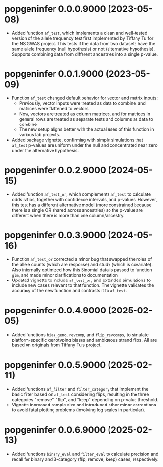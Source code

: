 # popgeninfer 0.0.0.9000 (2023-05-08)

- Added function `af_test`, which implements a clean and well-tested version of the allele frequency test first implemented by Tiffany Tu for the NS GWAS project.  This tests if the data from two datasets have the same allele frequency (null hypothesis) or not (alternative hypothesis).  Supports combining data from different ancestries into a single p-value.

# popgeninfer 0.0.1.9000 (2023-05-09)

- Function `af_test` changed default behavior for vector and matrix inputs:
  - Previously, vector inputs were treated as data to combine, and matrices were flattened to vectors
  - Now, vectors are treated as column matrices, and for matrices in general rows are treated as separate tests and columns as data to combine
  - The new setup aligns better with the actual uses of this function in various lab projects.
- Added package vignette, confirming with simple simulations that `af_test` p-values are uniform under the null and concentrated near zero under the alternative hypothesis.

# popgeninfer 0.0.2.9000 (2024-05-15)

- Added function `af_test_or`, which complements `af_test` to calculate odds ratios, together with confidence intervals, and p-values.  However, this test has a different alternative model (more constrained because there is a single OR shared across ancestries) so the p-value are different when there is more than one column/ancestry.

# popgeninfer 0.0.3.9000 (2024-05-16)

- Function `af_test_or` corrected a minor bug that swapped the roles of the allele counts (which are response) and study (which is covariate).  Also internally optimized how this Binomial data is passed to function `glm`, and made minor clarifications to documentation
- Updated vignette to include `af_test_or`, and extended simulations to include new cases relevant to that function.  The vignette validates the accuracy of the new function and contrasts it to `af_test`.

# popgeninfer 0.0.4.9000 (2025-02-05)

- Added functions `bias_geno`, `revcomp`, and `flip_revcomps`, to simulate platform-specific genotyping biases and ambiguous strand flips.  All are based on originals from Tiffany Tu's project.

# popgeninfer 0.0.5.9000 (2025-02-11)

- Added functions `af_filter` and `filter_category` that implement the basic filter based on `af_test` considering flips, resulting in the three categories "remove", "flip", and "keep" depending on p-value threshold.
- Vignette increased sample size and introduced other minor corrections to avoid fatal plotting problems (involving log scales in particular).

# popgeninfer 0.0.6.9000 (2025-02-13)

- Added functions `binary_eval` and `filter_eval` to calculate precision and recall for binary and 3-category (flip, remove, keep) cases, respectively.
